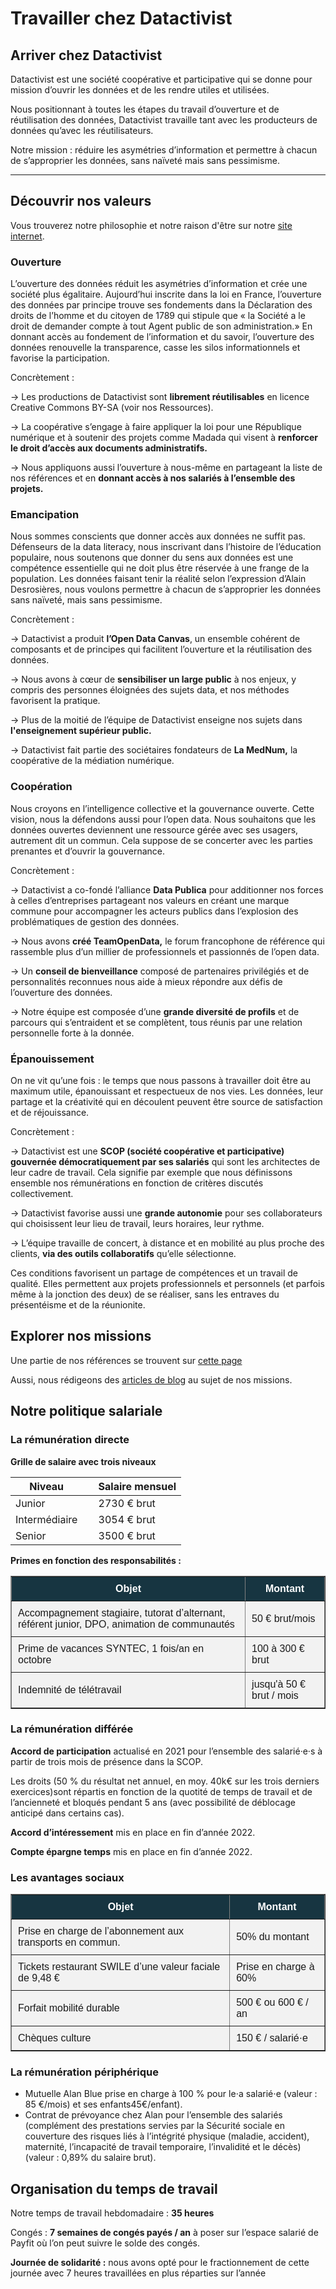 <head>
<link rel="stylesheet" type="text/css" href="/_static/custom.css">
</head>

# Travailler chez Datactivist

## Arriver chez Datactivist

Datactivist est une société coopérative et participative qui se donne pour mission d’ouvrir les données et de les rendre utiles et utilisées.

Nous positionnant à toutes les étapes du travail d’ouverture et de réutilisation des données, Datactivist travaille tant avec les producteurs de données qu’avec les réutilisateurs.

Notre mission : réduire les asymétries d’information et permettre à chacun de s’approprier les données, sans naïveté mais sans pessimisme.

---

## Découvrir nos valeurs
<div class="myhint">
   Vous trouverez notre philosophie et notre raison d'être sur notre <a href="https://datactivist.coop/fr/a-propos/">site internet</a>.
</div>

<p>

### Ouverture
L’ouverture des données réduit les asymétries d’information et crée une société plus égalitaire. Aujourd’hui inscrite dans la loi en France, l’ouverture des données par principe trouve ses fondements dans la Déclaration des droits de l’homme et du citoyen de 1789 qui stipule que « la Société a le droit de demander compte à tout Agent public de son administration.» En donnant accès au fondement de l’information et du savoir, l’ouverture des données renouvelle la transparence, casse les silos informationnels et favorise la participation.

Concrètement :

→ Les productions de Datactivist sont **librement réutilisables** en licence Creative Commons BY-SA (voir nos Ressources).

→ La coopérative s’engage à faire appliquer la loi pour une République numérique et à soutenir des projets comme Madada qui visent à **renforcer le droit d’accès aux documents administratifs.**

→ Nous appliquons aussi l’ouverture à nous-même en partageant la liste de nos références et en **donnant accès à nos salariés à l’ensemble des projets.**

### Emancipation

Nous sommes conscients que donner accès aux données ne suffit pas. Défenseurs de la data literacy, nous inscrivant dans l’histoire de l’éducation populaire, nous soutenons que donner du sens aux données est une compétence essentielle qui ne doit plus être réservée à une frange de la population. Les données faisant tenir la réalité selon l’expression d’Alain Desrosières, nous voulons permettre à chacun de s’approprier les données sans naïveté, mais sans pessimisme.

Concrètement :

→ Datactivist a produit **l’Open Data Canvas**, un ensemble cohérent de composants et de principes qui facilitent l’ouverture et la réutilisation des données.

→ Nous avons à cœur de **sensibiliser un large public** à nos enjeux, y compris des personnes éloignées des sujets data, et nos méthodes favorisent la pratique.

→ Plus de la moitié de l’équipe de Datactivist enseigne nos sujets dans **l'enseignement supérieur public.**

→ Datactivist fait partie des sociétaires fondateurs de **La MedNum,** la coopérative de la médiation numérique.

### Coopération

Nous croyons en l’intelligence collective et la gouvernance ouverte. Cette vision, nous la défendons aussi pour l’open data. Nous souhaitons que les données ouvertes deviennent une ressource gérée avec ses usagers, autrement dit un commun. Cela suppose de se concerter avec les parties prenantes et d’ouvrir la gouvernance.

Concrètement :

→ Datactivist a co-fondé l’alliance **Data Publica** pour additionner nos forces à celles d’entreprises partageant nos valeurs en créant une marque commune pour accompagner les acteurs publics dans l’explosion des problématiques de gestion des données.

→ Nous avons **créé TeamOpenData,** le forum francophone de référence qui rassemble plus d’un millier de professionnels et passionnés de l’open data.

→ Un **conseil de bienveillance** composé de partenaires privilégiés et de personnalités reconnues nous aide à mieux répondre aux défis de l’ouverture des données.

→ Notre équipe est composée d’une **grande diversité de profils** et de parcours qui s’entraident et se complètent, tous réunis par une relation personnelle forte à la donnée.

### Épanouissement

On ne vit qu’une fois : le temps que nous passons à travailler doit être au maximum utile, épanouissant et respectueux de nos vies. Les données, leur partage et la créativité qui en découlent peuvent être source de satisfaction et de réjouissance.

Concrètement :

→ Datactivist est une **SCOP (société coopérative et participative) gouvernée démocratiquement par ses salariés** qui sont les architectes de leur cadre de travail. Cela signifie par exemple que nous définissons ensemble nos rémunérations en fonction de critères discutés collectivement.

→ Datactivist favorise aussi une **grande autonomie** pour ses collaborateurs qui choisissent leur lieu de travail, leurs horaires, leur rythme.

→ L’équipe travaille de concert, à distance et en mobilité au plus proche des clients, **via des outils collaboratifs** qu’elle sélectionne.

Ces conditions favorisent un partage de compétences et un travail de qualité. Elles permettent aux projets professionnels et personnels (et parfois même à la jonction des deux) de se réaliser, sans les entraves du présentéisme et de la réunionite.


## Explorer nos missions

Une partie de nos références se trouvent sur [cette page](https://datactivist.coop/fr/references/)

Aussi, nous rédigeons des [articles de blog](https://medium.com/datactivist) au sujet de nos missions.

## Notre politique salariale

### La rémunération directe

**Grille de salaire avec trois niveaux**

 <table class="mytable">
  <thead>
    <tr>
      <th>Niveau &nbsp; &nbsp;</th>
      <th>Salaire mensuel</th>
    </tr>
  </thead>
  <tbody>
    <tr>
      <td>Junior &nbsp; &nbsp;</td>
      <td>2730 € brut</td>
    </tr>
    <tr>
      <td>Intermédiaire &nbsp; &nbsp;</td>
      <td>3054 € brut</td>
    </tr>
    <tr>
      <td>Senior</td>
      <td>3500 € brut</td>
    </tr>
  </tbody>
</table>


<p>

**Primes en fonction des responsabilités :**

<table border="1" style="background-color: #f2f2f2; border-collapse: collapse; font-family: Arial, sans-serif;">
  <thead>
    <tr>
      <th style="background-color: #173541; color: #ffffff; padding: 10px;">Objet</th>
      <th style="background-color: #173541; color: #ffffff; padding: 10px;">Montant</th>
    </tr>
  </thead>
  <tbody>
    <tr>
      <td style="background-color: #f2f2f2; padding: 10px;">Accompagnement stagiaire, tutorat d’alternant, référent junior, DPO, animation de communautés</td>
      <td style="background-color: #f2f2f2; padding: 10px;">50 € brut/mois</td>
    </tr>
    <tr>
      <td style="background-color: #f2f2f2; padding: 10px;">Prime de vacances SYNTEC, 1 fois/an en octobre</td>
      <td style="background-color: #f2f2f2; padding: 10px;">100 à 300 € brut</td>
    </tr>
    <tr>
      <td style="background-color: #f2f2f2; padding: 10px;">Indemnité de télétravail</td>
      <td style="background-color: #f2f2f2; padding: 10px;">jusqu'à 50 € brut / mois</td>
   </tr>
   </tbody>
 </table>
 
<p>
   
### La rémunération différée

**Accord de participation** actualisé en 2021 pour l’ensemble des salarié·e·s à partir de trois mois de présence dans la SCOP. 

Les droits (50 % du résultat net annuel, en moy. 40k€ sur les trois derniers exercices)sont répartis en fonction de la quotité de temps de travail et de l’ancienneté et bloqués pendant 5 ans (avec possibilité de déblocage anticipé dans certains cas).
   
**Accord d’intéressement** mis en place en fin d’année 2022.
   
**Compte épargne temps** mis en place en fin d’année 2022.

<p>

### Les avantages sociaux
   
<table border="1" style="background-color: #f2f2f2; border-collapse: collapse; font-family: Arial, sans-serif;">
  <thead>
    <tr>
      <th style="background-color: #173541; color: #ffffff; padding: 10px;">Objet</th>
      <th style="background-color: #173541; color: #ffffff; padding: 10px;">Montant</th>
    </tr>
  </thead>
  <tbody>
    <tr>
      <td style="background-color: #f2f2f2; padding: 10px;">Prise en charge de l’abonnement aux transports en commun.</td>
      <td style="background-color: #f2f2f2; padding: 10px;">50% du montant</td>
    </tr>
    <tr>
      <td style="background-color: #f2f2f2; padding: 10px;">Tickets restaurant SWILE d’une valeur faciale de 9,48 €</td>
      <td style="background-color: #f2f2f2; padding: 10px;">Prise en charge à 60%</td>
    </tr>
    <tr>
      <td style="background-color: #f2f2f2; padding: 10px;">Forfait mobilité durable</td>
      <td style="background-color: #f2f2f2; padding: 10px;">500 € ou 600 € / an</td>
    </tr>
    <tr>
      <td style="background-color: #f2f2f2; padding: 10px;">Chèques culture</td>
      <td style="background-color: #f2f2f2; padding: 10px;">150 € / salarié·e</td>
    </tr>
  </tbody>
</table>

<p>
  
### La rémunération périphérique
   
- Mutuelle Alan Blue prise en charge à 100 % pour le⋅a salarié⋅e (valeur : 85 €/mois) et ses enfants45€/enfant).
- Contrat de prévoyance chez Alan pour l’ensemble des salariés (complément des prestations servies par la Sécurité sociale en couverture des risques liés à l’intégrité physique (maladie, accident), maternité, l’incapacité de travail temporaire, l’invalidité et le décès) (valeur : 0,89% du
salaire brut).
   
## Organisation du temps de travail

Notre temps de travail hebdomadaire : **35 heures**
   
Congés : **7 semaines de congés payés / an** à poser sur l’espace salarié de Payfit où l’on peut suivre le solde des congés.

**Journée de solidarité :** nous avons opté pour le fractionnement de cette journée
avec 7 heures travaillées en plus réparties sur l’année

